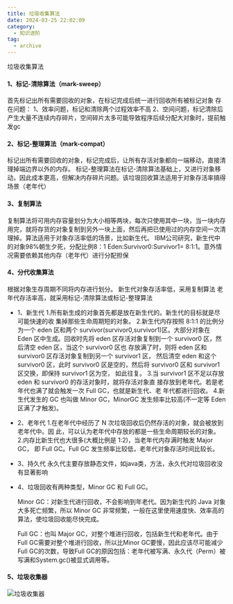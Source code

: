 ```yaml
---
title: 垃圾收集算法
date: 2024-03-25 22:02:09
category:
  - 知识进阶
tag:
  - archive
---
```

垃圾收集算法

#### 1、标记-清除算法（mark-sweep）
首先标记出所有需要回收的对象，在标记完成后统一进行回收所有被标记对象
存在问题：
1、效率问题，标记和清除两个过程效率不高
2、空间问题，标记清除后产生大量不连续内存碎片，空间碎片太多可能导致程序后续分配大对象时，提前触发gc

#### 2、标记-整理算法（mark-compat）
标记出所有需要回收的对象，标记完成后，让所有存活对象都向一端移动，直接清理掉端边界以外的内存。
标记-整理算法在标记-清除算法基础上，又进行对象移动，因此成本更高，但解决内存碎片问题。该垃圾回收算法适用于对象存活率搞得场景（老年代）

#### 3、复制算法
复制算法将可用内存容量划分为大小相等两块，每次只使用其中一块，当一块内存用完，就将存货的对象复制到另外一块上面，然后再把已使用过的内存空间一次清理掉。算法适用于对象存活率低的场景，比如新生代。
IBM公司研究，新生代中的对象98%朝生夕死，分配比例8：1
Eden:Survivor0:Survivor1= 8:1:1。意外情况需要依赖其他内存（老年代）进行分配担保

#### 4、分代收集算法
根据对象生存周期不同将内存进行划分。
新生代对象存活率低，采用复制算法
老年代存活率高，就采用标记-清除算法或标记-整理算法

* 1、新生代
1.所有新生成的对象首先都是放在新生代的。新生代的目标就是尽可能快速的收 集掉那些生命周期短的对象。
2.新生代内存按照 8:1:1 的比例分为一个 eden 区和两个 survivor(survivor0,survivor1)区。大部分对象在 Eden 区中生成。回收时先将 eden 区存活对象复制到一个 survivor0 区，然后清空 eden 区，当这个 survivor0 区也 存放满了时，则将 eden 区和 survivor0 区存活对象复制到另一个 survivor1 区， 然后清空 eden 和这个 survivor0 区，此时 survivor0 区是空的，然后将 survivor0 区和 survivor1 区交换，即保持 survivor1 区为空， 如此往复。
3.当 survivor1 区不足以存放 eden 和 survivor0 的存活对象时，就将存活对象直 接存放到老年代。若是老年代也满了就会触发一次 Full GC，也就是新生代、老
年代都进行回收。
4.新生代发生的 GC 也叫做 Minor GC，MinorGC 发生频率比较高(不一定等 Eden 区满了才触发)。

* 2、老年代
1.在老年代中经历了 N 次垃圾回收后仍然存活的对象，就会被放到老年代中。因 此，可以认为老年代中存放的都是一些生命周期较长的对象。
2.内存比新生代也大很多(大概比例是 1:2)，当老年代内存满时触发 Major GC， 即 Full GC。Full GC 发生频率比较低，老年代对象存活时间比较长。

* 3、持久代
永久代主要存放静态文件，如java类，方法，永久代对垃圾回收没有显著影响


* 4、垃圾回收有两种类型，Minor GC 和 Full GC。

  Minor GC：对新生代进行回收，不会影响到年老代。因为新生代的 Java 对象大多死亡频繁，所以 Minor GC 非常频繁，一般在这里使用速度快、效率高的算法，使垃圾回收能尽快完成。

  Full GC：也叫 Major GC，对整个堆进行回收，包括新生代和老年代。由于Full GC需要对整个堆进行回收，所以比Minor GC要慢，因此应该尽可能减少Full GC的次数，导致Full GC的原因包括：老年代被写满、永久代（Perm）被写满和System.gc()被显式调用等。

#### 5、垃圾收集器

![垃圾收集器](https://upload-images.jianshu.io/upload_images/5526061-b984d2f2f5835b0a.png?imageMogr2/auto-orient/strip%7CimageView2/2/w/1240)
